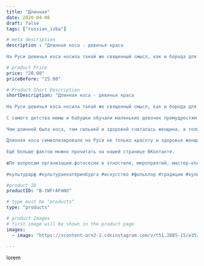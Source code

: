 ```yaml
---
title: "Длинная"
date: 2020-04-08
draft: false
tags: ["russian_izba"]

# meta description
description : "Длинная коса - девичья краса
⠀
На Руси девичья коса носила такой же священный смысл, как и борода для мужчин. Каждая деталь имела свой смысл и значение, начиная"

# product Price
price: "20.00"
priceBefore: "25.00"

# Product Short Description
shortDescription: "Длинная коса - девичья краса
⠀
На Руси девичья коса носила такой же священный смысл, как и борода для мужчин. Каждая деталь имела свой смысл и значение, начиная от длины и толщины и заканчивая способом плетения. Достаточно было одного взгляда, чтобы понять - это девица на выданье или ещё достаточно юна, чтобы об этом думать; замужняя ли это женщина или вдова; ожидает ли ребёнка или мужа из военного похода.
⠀
С самого детства мамы и бабушки обучали маленьких девочек премудростям и правилам, которые нужно было беспрекословно соблюдать в течение всей жизни.
⠀
Чем длинней была коса, тем сильней и здоровей считалась женщина, а толщина и длина говорили о её обладательнице больше, чем можно было сказать словами.
⠀
Длинная коса символизировала на Руси не только красоту и здоровье женщины, но и говорила о её внутренней силе и верности своей семье, что для русского человека всегда считалось первичным.
⠀
Ещё больше фактов можно прочитать на нашей странице ВКонтакте.
⠀
☎По вопросам организации фотосесии в этностиле, мероприятий, мастер-классов, аренды экспонатов и костюмов звоните по номеру: 8 965 535 00 95
⠀
#культурарф #культураекатеринбурга #искусство #фольклор #традиции #культура #этностиль #этнос #традиционнаяодежда #национальнаяодежда #Россия #народныйкостюм #этнография #хоровод #вечерка #народныезабывы #фольклорныйансамбль #екатеринбург #лучшедома #оставайсядома #дома"

#product ID
productID: "B-tWFrAFmNd"

# type must be "products"
type: "products"

# product Images
# first image will be shown in the product page
images:
  - image: "https://scontent-arn2-2.cdninstagram.com/v/t51.2885-15/e35/92202377_222055835669664_5759927646479038666_n.jpg?_nc_ht=scontent-arn2-2.cdninstagram.com&_nc_cat=100&_nc_ohc=J0JjGfYNxz8AX9JkE1Z&tp=1&oh=37d3d5ba53aba618418a955fc9aa55fc&oe=604E77D1&ig_cache_key=MjI4MjU3NzczMjkzOTcwMzEzMw%3D%3D.2"

---
```

lorem
